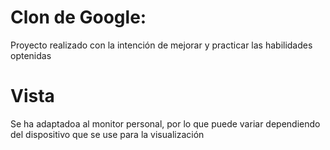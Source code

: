 # Clon de Google: 
Proyecto realizado con la intención de mejorar y practicar las habilidades optenidas
# Vista
Se ha adaptadoa al monitor personal, por lo que puede variar dependiendo del dispositivo que se use para la visualización
